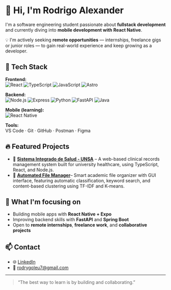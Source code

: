 # 👋 Hi, I'm Rodrigo Alexander

I'm a software engineering student passionate about **fullstack development** and currently diving into **mobile development with React Native**.

💡 I'm actively seeking **remote opportunities** — internships, freelance gigs or junior roles — to gain real-world experience and keep growing as a developer.

## 🧠 Tech Stack

**Frontend:**  
![React](https://img.shields.io/badge/-React-61DAFB?style=flat-square&logo=react) ![TypeScript](https://img.shields.io/badge/-TypeScript-3178C6?style=flat-square&logo=typescript) ![JavaScript](https://img.shields.io/badge/-JavaScript-F7DF1E?style=flat-square&logo=javascript) ![Astro](https://img.shields.io/badge/-Astro-000000?style=flat-square&logo=astro)

**Backend:**  
![Node.js](https://img.shields.io/badge/-Node.js-339933?style=flat-square&logo=node.js) ![Express](https://img.shields.io/badge/-Express-000000?style=flat-square&logo=express) ![Python](https://img.shields.io/badge/-Python-3776AB?style=flat-square&logo=python) ![FastAPI](https://img.shields.io/badge/-FastAPI-009688?style=flat-square&logo=fastapi) ![Java](https://img.shields.io/badge/-Java-007396?style=flat-square&logo=java)

**Mobile (learning):**  
![React Native](https://img.shields.io/badge/-React%20Native-61DAFB?style=flat-square&logo=react)

**Tools:**  
VS Code · Git · GitHub · Postman · Figma

## 🔥 Featured Projects  

- 🏥 **[Sistema Integrado de Salud - UNSA](https://github.com/RodrigoAlexander7/Sistema_Integrado_de_Salud_UNSA)** – A web-based clinical records management system built for university healthcare, using TypeScript, React, and Node.js.
- 🤖 **[Automated File Manager](https://github.com/RodrigoAlexander7/Automated_File_Manager)**– Smart academic file organizer with GUI interface, featuring automatic classification, keyword search, and content-based clustering using TF-IDF and K-means.

## 🎯 What I'm focusing on

- Building mobile apps with **React Native + Expo**
- Improving backend skills with **FastAPI** and **Spring Boot**
- Open to **remote internships**, **freelance work**, and **collaborative projects**

## 📫 Contact

- 🌐 [LinkedIn](https://www.linkedin.com/in/rodrigo-fernandez-h/)
- 📧 rodrygoleu7@gmail.com

---

> “The best way to learn is by building and collaborating.”




<!--
**RodrigoAlexander7/RodrigoAlexander7** is a ✨ _special_ ✨ repository because its `README.md` (this file) appears on your GitHub profile.

Here are some ideas to get you started:

- 🔭 I’m currently working on ...
- 🌱 I’m currently learning ...
- 👯 I’m looking to collaborate on ...
- 🤔 I’m looking for help with ...
- 💬 Ask me about ...
- 📫 How to reach me: ...
- 😄 Pronouns: ...
- ⚡ Fun fact: ...
-->
